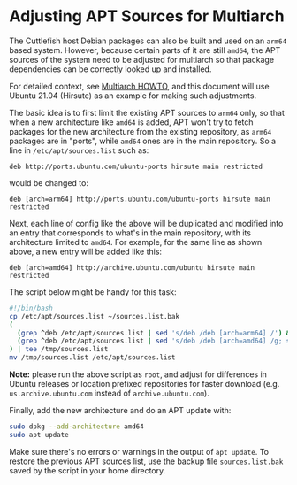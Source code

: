 # Adjusting APT Sources for Multiarch

The Cuttlefish host Debian packages can also be built and used on an `arm64`
based system. However, because certain parts of it are still `amd64`, the
APT sources of the system need to be adjusted for multiarch so that package
dependencies can be correctly looked up and installed.

For detailed context, see [Multiarch HOWTO](https://wiki.debian.org/Multiarch/HOWTO), and this document will use Ubuntu 21.04 (Hirsute) as an example for
making such adjustments.

The basic idea is to first limit the existing APT sources to `arm64` only,
so that when a new architecture like `amd64` is added, APT won't try to
fetch packages for the new architecture from the existing repository, as
`arm64` packages are in "ports", while `amd64` ones are in the main
repository. So a line in `/etc/apt/sources.list` such as:

```
deb http://ports.ubuntu.com/ubuntu-ports hirsute main restricted
```

would be changed to:

```
deb [arch=arm64] http://ports.ubuntu.com/ubuntu-ports hirsute main restricted
```

Next, each line of config like the above will be duplicated and modified into
an entry that corresponds to what's in the main repository, with its
architecture limited to `amd64`. For example, for the same line as shown above,
a new entry will be added like this:

```
deb [arch=amd64] http://archive.ubuntu.com/ubuntu hirsute main restricted
```

The script below might be handy for this task:
```bash
#!/bin/bash
cp /etc/apt/sources.list ~/sources.list.bak
(
  (grep ^deb /etc/apt/sources.list | sed 's/deb /deb [arch=arm64] /') && \
  (grep ^deb /etc/apt/sources.list | sed 's/deb /deb [arch=amd64] /g; s/ports\.ubuntu/archive.ubuntu/g; s/ubuntu-ports/ubuntu/g') \
) | tee /tmp/sources.list
mv /tmp/sources.list /etc/apt/sources.list
```
**Note:** please run the above script as `root`, and adjust for differences in
Ubuntu releases or location prefixed repositories for faster download (e.g.
`us.archive.ubuntu.com` instead of `archive.ubuntu.com`).

Finally, add the new architecture and do an APT update with:
```bash
sudo dpkg --add-architecture amd64
sudo apt update
```
Make sure there's no errors or warnings in the output of `apt update`. To
restore the previous APT sources list, use the backup file `sources.list.bak`
saved by the script in your home directory.
